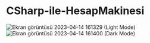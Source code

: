 # CSharp-ile-HesapMakinesi

![Ekran görüntüsü 2023-04-14 161329](https://user-images.githubusercontent.com/96023349/232053954-3c9dce60-759d-4e15-b8e7-54914232ea0e.png) 
(Light Mode)
![Ekran görüntüsü 2023-04-14 161400](https://user-images.githubusercontent.com/96023349/232053980-254501c3-c0fb-4d3e-ade1-26fbfe64c34a.png) 
(Dark Mode)


